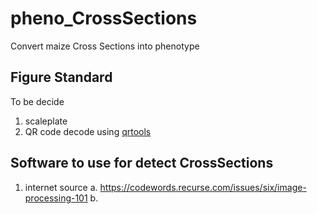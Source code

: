 # pheno_CrossSections
Convert maize Cross Sections into phenotype

## Figure Standard
To be decide
1. scaleplate
2. QR code decode using [qrtools](document/qr_code.md)



## Software to use for detect CrossSections
1. internet source
	a. https://codewords.recurse.com/issues/six/image-processing-101
	b.

